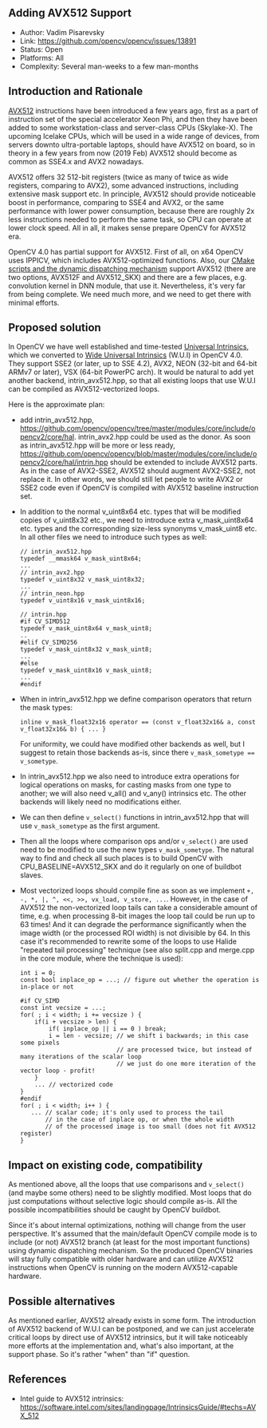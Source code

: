 ## Adding AVX512 Support
* Author: Vadim Pisarevsky
* Link: https://github.com/opencv/opencv/issues/13891
* Status: Open
* Platforms: All
* Complexity: Several man-weeks to a few man-months

## Introduction and Rationale
[AVX512](https://en.wikipedia.org/wiki/AVX-512) instructions have been introduced a few years ago, first as a part of instruction set of the special accelerator Xeon Phi, and then they have been added to some workstation-class and server-class CPUs (Skylake-X). The upcoming Icelake CPUs, which will be used in a wide range of devices, from servers downto ultra-portable laptops, should have AVX512 on board, so in theory in a few years from now (2019 Feb) AVX512 should become as common as SSE4.x and AVX2 nowadays.

AVX512 offers 32 512-bit registers (twice as many of twice as wide registers, comparing to AVX2), some advanced instructions, including extensive mask support etc. In principle, AVX512 should provide noticeable boost in performance, comparing to SSE4 and AVX2, or the same performance with lower power consumption, because there are roughly 2x less instructions needed to perform the same task, so CPU can operate at lower clock speed. All in all, it makes sense prepare OpenCV for AVX512 era.

OpenCV 4.0 has partial support for AVX512. First of all, on x64 OpenCV uses IPPICV, which includes AVX512-optimized functions. Also, our [CMake scripts and the dynamic dispatching mechanism](https://github.com/opencv/opencv/wiki/CPU-optimizations-build-options) support AVX512 (there are two options, AVX512F and AVX512_SKX) and there are a few places, e.g. convolution kernel in DNN module, that use it. Nevertheless, it's very far from being complete. We need much more, and we need to get there with minimal efforts.

## Proposed solution

In OpenCV we have well established and time-tested [Universal Intrinsics](https://docs.opencv.org/master/df/d91/group__core__hal__intrin.html), which we converted to [Wide Universal Intrinsics](https://github.com/opencv/opencv/wiki/OE-27.-Wide-Universal-Intrinsics) (W.U.I) in OpenCV 4.0. They support SSE2 (or later, up to SSE 4.2), AVX2, NEON (32-bit and 64-bit ARMv7 or later), VSX (64-bit PowerPC arch). It would be natural to add yet another backend, intrin_avx512.hpp, so that all existing loops that use W.U.I can be compiled as AVX512-vectorized loops.

Here is the approximate plan:
* add intrin_avx512.hpp, https://github.com/opencv/opencv/tree/master/modules/core/include/opencv2/core/hal. intrin_avx2.hpp could be used as the donor. As soon as intrin_avx512.hpp will be more or less ready, https://github.com/opencv/opencv/blob/master/modules/core/include/opencv2/core/hal/intrin.hpp should be extended to include AVX512 parts. As in the case of AVX2-SSE2, AVX512 should augment AVX2-SSE2, not replace it. In other words, we should still let people to write AVX2 or SSE2 code even if OpenCV is compiled with AVX512 baseline instruction set.
* In addition to the normal v_uint8x64 etc. types that will be modified copies of v_uint8x32 etc., we need to introduce extra v_mask_uint8x64 etc. types and the corresponding size-less synonyms v_mask_uint8 etc. In all other files we need to introduce such types as well:

     ```
     // intrin_avx512.hpp
     typedef __mmask64 v_mask_uint8x64;
     ...
     // intrin_avx2.hpp
     typedef v_uint8x32 v_mask_uint8x32;
     ...
     // intrin_neon.hpp
     typedef v_uint8x16 v_mask_uint8x16;
     
     // intrin.hpp
     #if CV_SIMD512
     typedef v_mask_uint8x64 v_mask_uint8;
     ..
     #elif CV_SIMD256
     typedef v_mask_uint8x32 v_mask_uint8;
     ...
     #else
     typedef v_mask_uint8x16 v_mask_uint8;
     ...
     #endif
     ```

* When in intrin_avx512.hpp we define comparison operators that return the mask types:

     ```
     inline v_mask_float32x16 operator == (const v_float32x16& a, const v_float32x16& b) { ... }
     ```

  For uniformity, we could have modified other backends as well, but I suggest to retain those backends as-is, since there `v_mask_sometype == v_sometype`.

* In intrin_avx512.hpp we also need to introduce extra operations for logical operations on masks, for casting masks from one type to another; we will also need v_all() and v_any() intrinsics etc. The other backends will likely need no modifications either.

* We can then define `v_select()` functions in intrin_avx512.hpp that will use `v_mask_sometype` as the first argument.

* Then all the loops where comparison ops and/or `v_select()` are used need to be modified to use the new types `v_mask_sometype`. The natural way to find and check all such places is to build OpenCV with CPU_BASELINE=AVX512_SKX and do it regularly on one of buildbot slaves.

* Most vectorized loops should compile fine as soon as we implement `+, -, *, |, ^, <<, >>, vx_load, v_store, ...`. However, in the case of AVX512 the non-vectorized loop tails can take a considerable amount of time, e.g. when processing 8-bit images the loop tail could be run up to 63 times! And it can degrade the performance significantly when the image width (or the processed ROI width) is not divisible by 64. In this case it's recommended to rewrite some of the loops to use Halide "repeated tail processing" technique (see also split.cpp and merge.cpp in the core module, where the technique is used):

    ```
    int i = 0;
    const bool inplace_op = ...; // figure out whether the operation is in-place or not
    
    #if CV_SIMD
    const int vecsize = ...;
    for( ; i < width; i += vecsize ) {
        if(i + vecsize > len) {
            if( inplace_op || i == 0 ) break;
            i = len - vecsize; // we shift i backwards; in this case some pixels
                               // are processed twice, but instead of many iterations of the scalar loop
                               // we just do one more iteration of the vector loop - profit!
        }
        ... // vectorized code
    }
    #endif
    for( ; i < width; i++ ) {
       ... // scalar code; it's only used to process the tail
           // in the case of inplace op, or when the whole width
           // of the processed image is too small (does not fit AVX512 register)
    }
    ```

## Impact on existing code, compatibility

As mentioned above, all the loops that use comparisons and `v_select()` (and maybe some others) need to be slightly modified. Most loops that do just computations without selective logic should compile as-is. All the possible incompatibilities should be caught by OpenCV buildbot.

Since it's about internal optimizations, nothing will change from the user perspective. It's assumed that the main/default OpenCV compile mode is to include (or not) AVX512 branch (at least for the most important functions) using dynamic dispatching mechanism. So the produced OpenCV binaries will stay fully compatible with older hardware and can utilize AVX512 instructions when OpenCV is running on the modern AVX512-capable hardware.

## Possible alternatives
As mentioned earlier, AVX512 already exists in some form. The introduction of AVX512 backend of W.U.I can be postponed, and we can just accelerate critical loops by direct use of AVX512 intrinsics, but it will take noticeably more efforts at the implementation and, what's also important, at the support phase. So it's rather "when" than "if" question. 

## References
* Intel guide to AVX512 intrinsics: https://software.intel.com/sites/landingpage/IntrinsicsGuide/#techs=AVX_512
